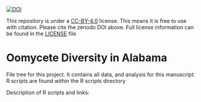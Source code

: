 [![DOI](https://zenodo.org/badge/454655246.svg)](https://zenodo.org/badge/latestdoi/454655246)

This repository is under a [CC-BY-4.0](https://creativecommons.org/licenses/by/4.0/) license. This means it is free to use with citation. Please cite the zenodo DOI above. Full license information can be found in the [LICENSE](LICENSE) file


# Oomycete Diversity in Alabama

File tree for this project. It contains all data, and analysis for this manuscript.
R scripts are found within the R scripts directory

Description of R scripts and links:
